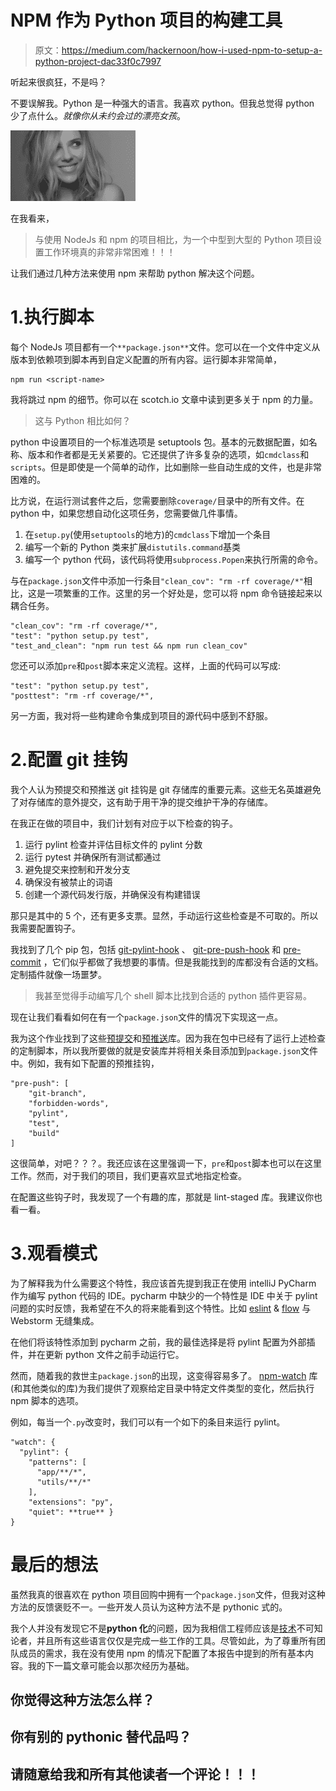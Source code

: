 # NPM 作为 Python 项目的构建工具

> 原文：<https://medium.com/hackernoon/how-i-used-npm-to-setup-a-python-project-dac33f0c7997>

听起来很疯狂，不是吗？

不要误解我。Python 是一种强大的语言。我喜欢 python。但我总觉得 python 少了点什么。*就像你从未约会过的漂亮女孩*。

![](img/0897733cc2c3f311a063cc3e36f34753.png)

在我看来，

> 与使用 NodeJs 和 npm 的项目相比，为一个中型到大型的 Python 项目设置工作环境真的非常非常困难！！！

让我们通过几种方法来使用 npm 来帮助 python 解决这个问题。

# 1.执行脚本

每个 NodeJs 项目都有一个`**package.json**`文件。您可以在一个文件中定义从版本到依赖项到脚本再到自定义配置的所有内容。运行脚本非常简单，

```
npm run <script-name>
```

我将跳过 npm 的细节。你可以在 scotch.io 文章中读到更多关于 npm 的力量。

> 这与 Python 相比如何？

python 中设置项目的一个标准选项是 setuptools 包。基本的元数据配置，如名称、版本和作者都是无关紧要的。它还提供了许多复杂的选项，如`cmdclass`和`scripts`。但是即使是一个简单的动作，比如删除一些自动生成的文件，也是非常困难的。

比方说，在运行测试套件之后，您需要删除`coverage/`目录中的所有文件。在 python 中，如果您想自动化这项任务，您需要做几件事情。

1.  在`setup.py`(使用`setuptools`的地方)的`cmdclass`下增加一个条目
2.  编写一个新的 Python 类来扩展`distutils.command`基类
3.  编写一个 python 代码，该代码将使用`subprocess.Popen`来执行所需的命令。

与在`package.json`文件中添加一行条目`"clean_cov": "rm -rf coverage/*"`相比，这是一项繁重的工作。这里的另一个好处是，您可以将 npm 命令链接起来以耦合任务。

```
"clean_cov": "rm -rf coverage/*",
"test": "python setup.py test",
"test_and_clean": "npm run test && npm run clean_cov"
```

您还可以添加`pre`和`post`脚本来定义流程。这样，上面的代码可以写成:

```
"test": "python setup.py test",
"posttest": "rm -rf coverage/*",
```

另一方面，我对将一些构建命令集成到项目的源代码中感到不舒服。

# 2.配置 git 挂钩

我个人认为预提交和预推送 git 挂钩是 git 存储库的重要元素。这些无名英雄避免了对存储库的意外提交，这有助于用干净的提交维护干净的存储库。

在我正在做的项目中，我们计划有对应于以下检查的钩子。

1.  运行 pylint 检查并评估目标文件的 pylint 分数
2.  运行 pytest 并确保所有测试都通过
3.  避免提交来控制和开发分支
4.  确保没有被禁止的词语
5.  创建一个源代码发行版，并确保没有构建错误

那只是其中的 5 个，还有更多支票。显然，手动运行这些检查是不可取的。所以我需要配置钩子。

我找到了几个 pip 包，包括 [git-pylint-hook](https://github.com/sebdah/git-pylint-commit-hook) 、 [git-pre-push-hook](https://pypi.python.org/pypi/git-pre-push-hook) 和 [pre-commit](http://pre-commit.com/#python) ，它们似乎都做了我想要的事情。但是我能找到的库都没有合适的文档。定制插件就像一场噩梦。

> 我甚至觉得手动编写几个 shell 脚本比找到合适的 python 插件更容易。

现在让我们看看如何在有一个`package.json`文件的情况下实现这一点。

我为这个作业找到了这些[预提交](https://www.npmjs.com/package/pre-commit)和[预推送](https://www.npmjs.com/package/pre-push)库。因为我在包中已经有了运行上述检查的定制脚本，所以我所要做的就是安装库并将相关条目添加到`package.json`文件中。例如，我有如下配置的预推挂钩，

```
"pre-push": [
    "git-branch",
    "forbidden-words",
    "pylint",
    "test",
    "build"
]
```

这很简单，对吧？？？。我还应该在这里强调一下，`pre`和`post`脚本也可以在这里工作。然而，对于我们的项目，我们更喜欢显式地指定检查。

在配置这些钩子时，我发现了一个有趣的库，那就是 lint-staged 库。我建议你也看一看。

# 3.观看模式

为了解释我为什么需要这个特性，我应该首先提到我正在使用 intelliJ PyCharm 作为编写 python 代码的 IDE。pycharm 中缺少的一个特性是 IDE 中关于 pylint 问题的实时反馈，我希望在不久的将来能看到这个特性。比如 [eslint](https://eslint.org/) & [flow](https://github.com/facebook/flow) 与 Webstorm 无缝集成。

在他们将该特性添加到 pycharm 之前，我的最佳选择是将 pylint 配置为外部插件，并在更新 python 文件之前手动运行它。

然而，随着我的救世主`package.json`的出现，这变得容易多了。 [npm-watch](https://www.npmjs.com/package/npm-watch) 库(和其他类似的库)为我们提供了观察给定目录中特定文件类型的变化，然后执行 npm 脚本的选项。

例如，每当一个`.py`改变时，我们可以有一个如下的条目来运行 pylint。

```
"watch": {
  "pylint": {
    "patterns": [
      "app/**/*",
      "utils/**/*"
    ],
    "extensions": "py",
    "quiet": **true** }
}
```

# 最后的想法

虽然我真的很喜欢在 python 项目回购中拥有一个`package.json`文件，但我对这种方法的反馈褒贬不一。一些开发人员认为这种方法不是 pythonic 式的。

我个人并没有发现它不是**python 化**的问题，因为我相信工程师应该是[技术](https://hackernoon.com/tagged/technology)不可知论者，并且所有这些语言仅仅是完成一些工作的工具。尽管如此，为了尊重所有团队成员的需求，我在没有使用 npm 的情况下配置了本报告中提到的所有基本内容。我的下一篇文章可能会以那次经历为基础。

## 你觉得这种方法怎么样？

## 你有别的 pythonic 替代品吗？

## 请随意给我和所有其他读者一个评论！！！